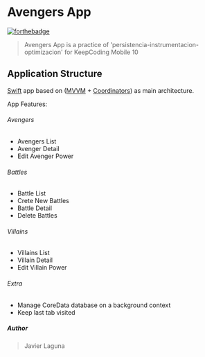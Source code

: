# Avengers App

[![forthebadge](https://forthebadge.com/images/badges/made-with-swift.svg)](https://forthebadge.com)

> Avengers App is a practice of 'persistencia-instrumentacion-optimizacion' for KeepCoding Mobile 10

## Application Structure

[Swift](https://developer.apple.com/swift/) app based on ([MVVM](https://en.wikipedia.org/wiki/Model%E2%80%93view%E2%80%93viewmodel) + [Coordinators](https://medium.com/@saad.eloulladi/ios-coordinator-pattern-in-swift-39a15aa3b01b)) as main architecture.

App Features:

###### Avengers
   - Avengers List
   - Avenger Detail
   - Edit Avenger Power

###### Battles
   - Battle List
   - Crete New Battles
   - Battle Detail
   - Delete Battles
   
###### Villains
   - Villains List
   - Villain Detail
   - Edit Villain Power

###### Extra
   - Manage CoreData database on a background context
   - Keep last tab visited
   
##### Author
> Javier Laguna
